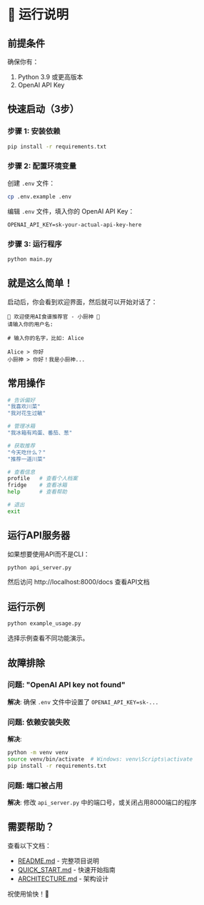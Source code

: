 # 🚀 运行说明

## 前提条件

确保你有：
1. Python 3.9 或更高版本
2. OpenAI API Key

## 快速启动（3步）

### 步骤 1: 安装依赖

```bash
pip install -r requirements.txt
```

### 步骤 2: 配置环境变量

创建 `.env` 文件：

```bash
cp .env.example .env
```

编辑 `.env` 文件，填入你的 OpenAI API Key：

```
OPENAI_API_KEY=sk-your-actual-api-key-here
```

### 步骤 3: 运行程序

```bash
python main.py
```

## 就是这么简单！

启动后，你会看到欢迎界面，然后就可以开始对话了：

```
🍳 欢迎使用AI食谱推荐官 - 小厨神 🍳
请输入你的用户名: 

# 输入你的名字，比如: Alice

Alice > 你好
小厨神 > 你好！我是小厨神...
```

## 常用操作

```bash
# 告诉偏好
"我喜欢川菜"
"我对花生过敏"

# 管理冰箱
"我冰箱有鸡蛋、番茄、葱"

# 获取推荐
"今天吃什么？"
"推荐一道川菜"

# 查看信息
profile   # 查看个人档案
fridge    # 查看冰箱
help      # 查看帮助

# 退出
exit
```

## 运行API服务器

如果想要使用API而不是CLI：

```bash
python api_server.py
```

然后访问 http://localhost:8000/docs 查看API文档

## 运行示例

```bash
python example_usage.py
```

选择示例查看不同功能演示。

## 故障排除

### 问题: "OpenAI API key not found"
**解决**: 确保 `.env` 文件中设置了 `OPENAI_API_KEY=sk-...`

### 问题: 依赖安装失败
**解决**: 
```bash
python -m venv venv
source venv/bin/activate  # Windows: venv\Scripts\activate
pip install -r requirements.txt
```

### 问题: 端口被占用
**解决**: 修改 `api_server.py` 中的端口号，或关闭占用8000端口的程序

## 需要帮助？

查看以下文档：
- [README.md](README.md) - 完整项目说明
- [QUICK_START.md](QUICK_START.md) - 快速开始指南
- [ARCHITECTURE.md](ARCHITECTURE.md) - 架构设计

祝使用愉快！🍳
